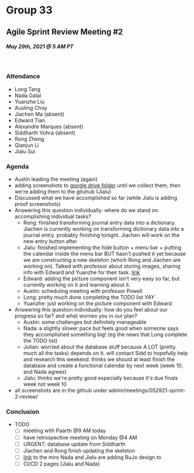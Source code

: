 # Group 33
## Agile Sprint Review Meeting #2
##### May 29th, 2021 @ 5 AM PT
​
### Attendance
* Long Tang
* Nada Galal
* Yuanzhe Liu
* Austing Choy
* Jiachen Ma (absent)
* Edward Tian
* Alexandre Marques (absent)
* Siddharth Vohra (absent)
* Rong Zheng
* Qianjun Li
* Jialu Sui
​
### Agenda
* Austin leading the meeting (again)
* adding screenshots to [google drive folder](https://drive.google.com/drive/folders/11kw9aZrwbe0QdxEhgxHlAPMpwUsBmYfx?usp=sharing) until we collect them, then we're adding them to the gituhub (Jialu)
* Discussed what we have accomplished so far (while Jialu is adding proof screenshots)
* Answering this question individually: where do we stand on accomplishing individual tasks? 
  * Rong: finished transforming journal entry data into a dictionary. Jiachen is currently working on transforming dictionary data into a journal entry. probably finishing tonight. Jiachen will work on the new entry button after
  * Jialu: finished implementing the hide button + menu bar + putting the calendar inside the menu bar BUT hasn't pushed it yet because we are constructing a new skeleton (which Rong and Jiachen are working on). Talked with professor about storing images, sharing info with Edward and Yuanzhe for their task. [link](https://codebeautify.org/base64-to-image-converter)
  * Edward: adding the picture component isn't very easy so far, but currently working on it and learning about it. 
  * Austin: scheduling meeting with professor Powell 
  * Long: pretty much done completing the TODO list *YAY*
  * Yuanzhe: just working on the picture component with Edward
* Answering this question individually: how do you feel about our progress so far? and what worries you in our plan?
  * Austin: some challenges but definitely manageable
  * Nada: a slightly slower pace but feels good when someone says they accomplished something big! (eg the news that Long complete the TODO list)
  * Julian: worried about the database stuff because A LOT (pretty much all the tasks) depends on it. will contact Sidd to hopefully help and research this weekend. thinks we should at least finish the database and create a functional calendar by next week (week 10, and Nada agrees)
  * Jialu: thinks we're pretty good especially because it's due finals week not week 10
* all screenshots are in the github under admin/meetings/052921-sprint-2-review/

### Conclusion
* TODO
  * [ ] meeting with Paarth @9 AM today
  * [ ] have retrospective meeting on Monday @4 AM 
  * [ ] URGENT: database update from Siddharth
  * [ ] Jiachen and Rong finish updating the skeleton
  * [ ] [link](https://miro.com/welcomeonboard/cvJgwjeB8od4dJHW7jJqa63Favum6OhDvGUEELZUkfni2Hk64schi9d7eHTGJ5YS) to the miro Nada and Jialu are adding BuJo design to
  * [ ] CI/CD 2 pages (Jialu and Nada)
​
